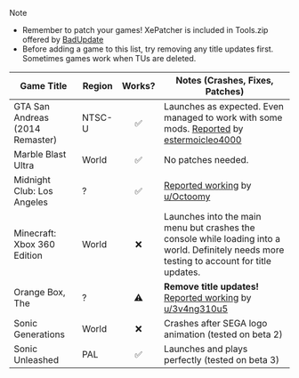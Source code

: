 > [!NOTE]
> - Remember to patch your games! XePatcher is included in Tools.zip offered by [BadUpdate](https://github.com/grimdoomer/Xbox360BadUpdate/releases/latest)
> - Before adding a game to this list, try removing any title updates first. Sometimes games work when TUs are deleted.

| Game Title                      | Region | Works? | Notes (Crashes, Fixes, Patches)                                                                                                                                       |
|---------------------------------|--------|:------:|-----------------------------------------------------------------------------------------------------------------------------------------------------------------------|
| GTA San Andreas (2014 Remaster) | NTSC-U |   ✅   | Launches as expected. Even managed to work with some mods. [Reported](https://github.com/XDanfr/FMX-Compatibility/issues/2) by [estermoicleo4000](https://github.com/estermoicleo4000) |
| Marble Blast Ultra              | World  |   ✅   | No patches needed.                                                                                                                                                    |
| Midnight Club: Los Angeles      | ?      |   ✅   | [Reported working](https://www.reddit.com/r/360hacks/comments/1j87wwc/midnight_club_los_angeles_running_on_bad_updated/) by [u/Octoomy](https://reddit.com/u/Octoomy) | 
| Minecraft: Xbox 360 Edition     | World  |   ❌   | Launches into the main menu but crashes the console while loading into a world. Definitely needs more testing to account for title updates.                           |
| Orange Box, The                 | ?      |   ⚠️   | **Remove title updates!** [Reported working](https://www.reddit.com/r/360hacks/comments/1j7kaz8/comment/mhezu82) by [u/3v4ng310u5](https://reddit.com/u/3v4ng310u5)   |
| Sonic Generations               | World  |   ❌   | Crashes after SEGA logo animation (tested on beta 2)                                                                                                                  |
| Sonic Unleashed                 | PAL    |   ✅   | Launches and plays perfectly (tested on beta 3)                                                                                                                       |
